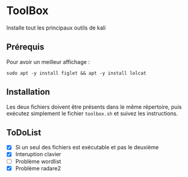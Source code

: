 # ToolBox
Installe tout les principaux outils de kali

## Prérequis
Pour avoir un meilleur affichage :
<pre><code>sudo apt -y install figlet && apt -y install lolcat</code></pre>

## Installation
Les deux fichiers doivent être présents dans le même répertoire, puis exécutez simplement le fichier `toolbox.sh` et suivez les instructions.

## ToDoList
- [X] Si un seul des fichiers est exécutable et pas le deuxième
- [X] Interuption clavier
- [ ] Problème wordlist
- [X] Problème radare2
